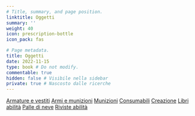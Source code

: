 ```yaml
---
# Title, summary, and page position.
linktitle: Oggetti
summary: ''
weight: 40
icon: prescription-bottle
icon_pack: fas

# Page metadata.
title: Oggetti
date: 2022-11-15
type: book # Do not modify.
commentable: true
hidden: false # Visibile nella sidebar
private: true # Nascosto dalle ricerche
---
```



<!--
{{< cta cta_text="Armi" cta_link="armi" cta_alt_text="Armi, armi uniche e munizioni" cta_alt_link="armi" cta_new_tab="false" >}}
{{< cta cta_text="Armature e vestiti" cta_link="armature-e-vestiti" cta_alt_text="Armature, vestiti e copricapi" cta_alt_link="armature-e-vestiti" cta_new_tab="false" >}}
{{< cta cta_text="Consumabili" cta_link="consumabili" cta_alt_text="Cibi, bevande e droghe" cta_alt_link="consumabili" cta_new_tab="false" >}}
{{< cta cta_text="Creazione" cta_link="creazione" cta_alt_text="Ricette, modifiche e oggetti utili" cta_alt_link="creazione" cta_new_tab="false" >}}
{{< cta cta_text="Palle di neve" cta_link="palle-di-neve"  cta_new_tab="false" >}}
{{< cta cta_text="Libri delle abilità" cta_link="libri-delle-abilita"  cta_new_tab="false" >}}
{{< cta cta_text="Riviste delle abilità" cta_link="riviste-delle-abilita"  cta_new_tab="false" >}}
{{< cta cta_text="Miscellanea" cta_link="miscellanea"  cta_new_tab="false" >}}
{{< cta cta_text="Olonastri e note" cta_link="olonastri-e-note"  cta_new_tab="false" >}}
-->

<a href="armature-e-vestiti" class="btn mojave">Armature e vestiti</a>
<a href="armi" class="btn mojave">Armi e munizioni</a>
<a href="munizioni" class="btn mojave">Munizioni</a>
<a href="consumabili" class="btn mojave">Consumabili</a>
<a href="creazione" class="btn mojave">Creazione</a>
<a href="libri-abilita" class="btn mojave">Libri abilità</a>
<a href="palle-di-neve" class="btn mojave">Palle di neve</a>
<a href="riviste-abilita" class="btn mojave">Riviste abilità</a>



